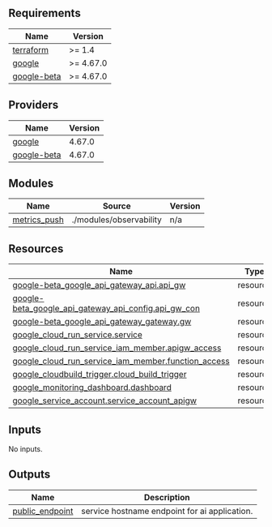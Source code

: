 <!-- BEGIN_TF_DOCS -->
## Requirements

| Name | Version |
|------|---------|
| <a name="requirement_terraform"></a> [terraform](#requirement\_terraform) | >= 1.4 |
| <a name="requirement_google"></a> [google](#requirement\_google) | >= 4.67.0 |
| <a name="requirement_google-beta"></a> [google-beta](#requirement\_google-beta) | >= 4.67.0 |

## Providers

| Name | Version |
|------|---------|
| <a name="provider_google"></a> [google](#provider\_google) | 4.67.0 |
| <a name="provider_google-beta"></a> [google-beta](#provider\_google-beta) | 4.67.0 |

## Modules

| Name | Source | Version |
|------|--------|---------|
| <a name="module_metrics_push"></a> [metrics\_push](#module\_metrics\_push) | ./modules/observability | n/a |

## Resources

| Name | Type |
|------|------|
| [google-beta_google_api_gateway_api.api_gw](https://registry.terraform.io/providers/hashicorp/google-beta/latest/docs/resources/google_api_gateway_api) | resource |
| [google-beta_google_api_gateway_api_config.api_gw_con](https://registry.terraform.io/providers/hashicorp/google-beta/latest/docs/resources/google_api_gateway_api_config) | resource |
| [google-beta_google_api_gateway_gateway.gw](https://registry.terraform.io/providers/hashicorp/google-beta/latest/docs/resources/google_api_gateway_gateway) | resource |
| [google_cloud_run_service.service](https://registry.terraform.io/providers/hashicorp/google/latest/docs/resources/cloud_run_service) | resource |
| [google_cloud_run_service_iam_member.apigw_access](https://registry.terraform.io/providers/hashicorp/google/latest/docs/resources/cloud_run_service_iam_member) | resource |
| [google_cloud_run_service_iam_member.function_access](https://registry.terraform.io/providers/hashicorp/google/latest/docs/resources/cloud_run_service_iam_member) | resource |
| [google_cloudbuild_trigger.cloud_build_trigger](https://registry.terraform.io/providers/hashicorp/google/latest/docs/resources/cloudbuild_trigger) | resource |
| [google_monitoring_dashboard.dashboard](https://registry.terraform.io/providers/hashicorp/google/latest/docs/resources/monitoring_dashboard) | resource |
| [google_service_account.service_account_apigw](https://registry.terraform.io/providers/hashicorp/google/latest/docs/resources/service_account) | resource |

## Inputs

No inputs.

## Outputs

| Name | Description |
|------|-------------|
| <a name="output_public_endpoint"></a> [public\_endpoint](#output\_public\_endpoint) | service hostname endpoint for ai application. |
<!-- END_TF_DOCS -->